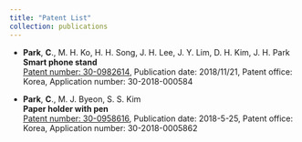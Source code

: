 ```yaml
---
title: "Patent List"
collection: publications
---
```

+ **Park**, **C**., M. H. Ko, H. H. Song, J. H. Lee, J. Y. Lim, D. H. Kim, J. H. Park  <br />
**Smart phone stand**  <br />
[Patent number: 30-0982614](https://appliedstat.github.io/files/patent/Patent-30-0982614.pdf),
Publication date: 2018/11/21,
Patent office: Korea,
Application number: 30-2018-000584

+ **Park**, **C**., M. J. Byeon, S. S. Kim  <br />
**Paper holder with pen** <br />
[Patent number: 30-0958616](https://appliedstat.github.io/files/patent/Patent-30-0958616.pdf), 
Publication date: 2018-5-25,
Patent office: Korea,
Application number: 30-2018-0005862

